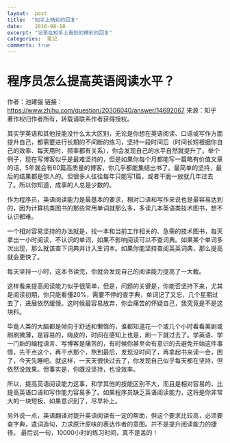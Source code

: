 ```yaml
---
layout:  post
title:  "知乎上精彩的回复"
date:    2016-08-10
excerpt: "记录在知乎上看到的精彩的回复"
categories:  笔记
comments: true
---
```




# 程序员怎么提高英语阅读水平？

作者：池建强
链接：https://www.zhihu.com/question/20306040/answer/14692067
来源：知乎
著作权归作者所有，转载请联系作者获得授权。

其实学英语和其他技能没什么太大区别，无论是你想在英语阅读、口语或写作方面提升自己，都需要进行长期的不间断的练习，坚持一段时间后（时间长短根据你自己的效率、每天用时、频率都有关系），你会发现自己的水平自然就提升了。举个例子，现在写博客似乎是最难坚持的，但是如果你每个月都能写一篇略有价值文章的话，5年就会有60篇高质量的博客，你几乎都能集结出书了。最简单的坚持，最后的结果都是惊人的。但很多人往往每年只能写1篇，或者干脆一放就几年过去了。所以你知道，成事的人总是少数的。

作为程序员，英语阅读能力是最基本的要求，相对口语和写作来说也是最容易达到的，因为计算机类图书的那些常用单词就那么多，多读几本英语类技术图书，想不认识都难。

一个相对容易坚持的办法就是，找一本和当前工作相关的、急需的技术图书，每天拿出一小时阅读，不认识的单词，如果不影响阅读可以不查词典。如果某个单词多次出现，那么就该查下词典并计入生词本。如果你能坚持查阅英英词典，那么提高就会更快了。

每天坚持一小时，这本书读完，你就会发现自己的阅读能力提高了一大截。

这样看来提高阅读能力似乎很简单，但是，问题的关键是，你能否坚持下来，尤其是阅读初期，你只能看懂20%，需要不停的查字典，单词记了又忘，几个星期过去了，进展依然缓慢。这时候最容易放弃，你会痛苦的怀疑自己，我究竟是不是这块料。

毕竟人类的大脑都是倾向于舒适和懒惰的，谁都知道花一个或几个小时看看美剧或刷刷微薄，是容易的，嗨皮的，时间在感知上也是，刷一下就过去了。学英语、学一门新的编程语言、写博客是痛苦的，有时候你甚至会有意识的去避免开始这件事情，先干点这个，再干点那个，熬到最后，发现没时间了，再拿起书来读一会，困了，今天先睡吧。就这样，一天天很快过去了，你发现自己似乎每天都在坚持，但依然没效果。但事实是，你既没坚持，也没效率。

所以，提高英语阅读能力这事，和学其他的技能区别不大，而且是相对容易的，比提高英语口语和写作能力容易多了。如果程序员缺乏英语阅读能力，这将是你非常大的一块短板，如果意识到了，尽早补上。

另外说一点，英语翻译对提升英语阅读有一定的帮助，但这个要求比较高，必须要查字典，遣词造句，力求原汁原味的表达作者的意图。并不是提升阅读能力的捷径。
最后说一句，10000小时的练习时间，真不是盖的！ 